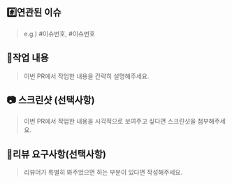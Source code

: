 ## #️⃣연관된 이슈

> e.g.) #이슈번호, #이슈번호

## 📝작업 내용

> 이번 PR에서 작업한 내용을 간략히 설명해주세요.

## 📷 스크린샷 (선택사항)

> 이번 PR에서 작업한 내용을 시각적으로 보여주고 싶다면 스크린샷을 첨부해주세요.

## 💬리뷰 요구사항(선택사항)

> 리뷰어가 특별히 봐주었으면 하는 부분이 있다면 작성해주세요.
